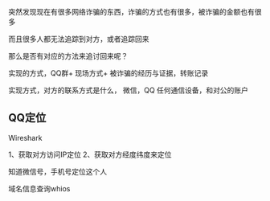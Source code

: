 突然发现现在有很多网络诈骗的东西，诈骗的方式也有很多，被诈骗的金额也有很多

而且很多人都无法追踪到对方，或者追踪回来

那么是否有对应的方法来追讨回来呢？

实现的方式，QQ群+ 现场方式+ 被诈骗的经历与证据，转账记录

实现方式，对方的联系方式是什么， 微信，QQ 任何通信设备，和对公的账户

## QQ定位

Wireshark

1、获取对方访问IP定位
2、获取对方经度纬度来定位

知道微信号，手机号定位这个人


域名信息查询whios
